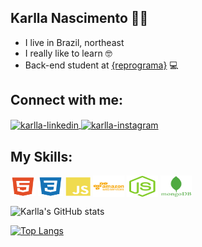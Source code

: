 ## Karlla Nascimento :woman_technologist:

- I live in Brazil, northeast 
- I really like to learn :nerd_face:
- Back-end student at [{reprograma}](https://reprograma.com.br/) :computer:

## Connect with me:
<a href = "https://www.linkedin.com/in/karlla-nascimento" target="_blank"> 
<img align="center" alt="karlla-linkedin" height="30"  width="30" src="https://image.flaticon.com/icons/png/128/174/174857.png" style="max-width:100%;">
</a>
<a href="https://www.instagram.com/karllanascimento/" target="_blank">
<img align="center" alt="karlla-instagram" height="30" width="30" src="https://image.flaticon.com/icons/png/128/174/174855.png" style="max-width:100%;">
</a>

## My Skills:
<img align="center" height="30" width="40"  src="https://raw.githubusercontent.com/devicons/devicon/master/icons/html5/html5-plain.svg" style="max-width:100%;"></img>
<img align="center" height="30" width="40"  src="https://raw.githubusercontent.com/devicons/devicon/master/icons/css3/css3-plain.svg" style="max-width:100%;"></img>
<img align="center" height="30" width="40"  src="https://raw.githubusercontent.com/devicons/devicon/master/icons/javascript/javascript-plain.svg" style="max-width:100%;"></img>
<img align="center" height="35" width="50" src="https://raw.githubusercontent.com/devicons/devicon/master/icons/amazonwebservices/amazonwebservices-plain-wordmark.svg" style="max-width:100%;"></img>
<img align="center" height="35" width="50" src="https://raw.githubusercontent.com/devicons/devicon/master/icons/nodejs/nodejs-plain.svg" style="max-width:100%;"></img>
<img align="center" height="35" width="50" src="https://raw.githubusercontent.com/devicons/devicon/master/icons/mongodb/mongodb-plain-wordmark.svg" style="max-width:100%;"></img>


![Karlla's GitHub stats](https://github-readme-stats.vercel.app/api?username=karllanascimento&show_icons=true&theme=radical)

[![Top Langs](https://github-readme-stats.vercel.app/api/top-langs/?username=karllanascimento)](https://github.com/karllanascimento/github-readme-stats)



<!--
**KarllaNascimento/karllanascimento** is a ✨ _special_ ✨ repository because its `README.md` (this file) appears on your GitHub profile.

Here are some ideas to get you started:

- 🔭 I’m currently working on ...
- 🌱 I’m currently learning ...
- 👯 I’m looking to collaborate on ...
- 🤔 I’m looking for help with ...
- 💬 Ask me about ...
- 📫 How to reach me: ...
- 😄 Pronouns: ...
- ⚡ Fun fact: ...
-->

